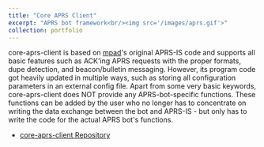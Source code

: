 ```yaml
---
title: "Core APRS Client"
excerpt: "APRS bot framework<br/><img src='/images/aprs.gif'>"
collection: portfolio
---
```


core-aprs-client is based on [mpad](https://github.com/joergschultzelutter/mpad)'s original APRS-IS code and supports all basic features such as ACK'ing APRS requests with the proper formats, dupe detection, and beacon/bulletin messaging. However, its program code got heavily updated in multiple ways, such as storing all configuration parameters in an external config file. Apart from some very basic keywords, core-aprs-client does NOT provide any APRS-bot-specific functions. These functions can be added by the user who no longer has to concentrate on writing the data exchange between the bot and APRS-IS - but only has to write the code for the actual APRS bot's functions.

- [core-aprs-client Repository](https://github.com/joergschultzelutter/core-aprs-client)
